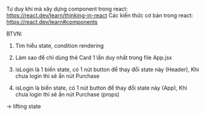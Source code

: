 Tư duy khi mà xây dựng component trong react: https://react.dev/learn/thinking-in-react
Các kiến thức cơ bản trong react: https://react.dev/learn#components


BTVN: 
1. Tìm hiểu state, condition rendering
2. Làm sao để chỉ dùng thẻ Card 1 lần duy nhất trong file App.jsx



1. isLogin là 1 biến state, có 1 nút button để thay đổi state này (Header), Khi chưa login thì sẽ ẩn nút Purchase
2. isLogin là biến state, có 1 nút button để thay đổi state này (App), Khi chưa login thì sẽ ẩn nút Purchase (props)

-> lifting state